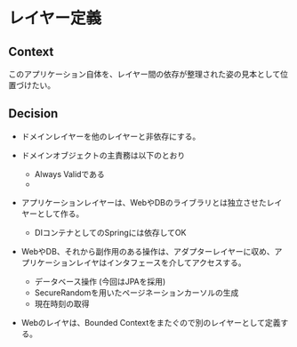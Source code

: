 # レイヤー定義

## Context

このアプリケーション自体を、レイヤー間の依存が整理された姿の見本として位置づけたい。

## Decision

* ドメインレイヤーを他のレイヤーと非依存にする。
* ドメインオブジェクトの主責務は以下のとおり
  * Always Validである
  * 

* アプリケーションレイヤーは、WebやDBのライブラリとは独立させたレイヤーとして作る。
    * DIコンテナとしてのSpringには依存してOK
* WebやDB、それから副作用のある操作は、アダプターレイヤーに収め、アプリケーションレイヤはインタフェースを介してアクセスする。
    * データベース操作 (今回はJPAを採用)
    * SecureRandomを用いたページネーションカーソルの生成
    * 現在時刻の取得
* Webのレイヤは、Bounded Contextをまたぐので別のレイヤーとして定義する。